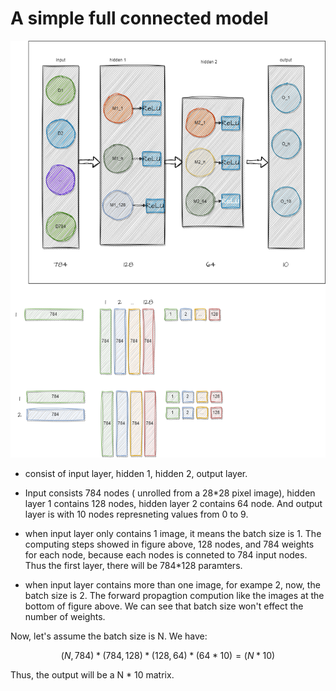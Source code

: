 # A simple full connected model

![img](./imgs/fc_model.drawio.png)

+ consist of input layer, hidden 1, hidden 2, output layer.

+ Input consists 784 nodes ( unrolled from a 28*28 pixel image), hidden layer 1 contains 128 nodes, hidden layer 2 contains 64 node. And output layer is with 10 nodes represneting values from 0 to 9.

+ when input layer only contains 1 image, it means the batch size is 1. The computing steps showed in figure above, 128 nodes, and 784 weights for each node, because each nodes is conneted to 784 input nodes. Thus the first layer, there will be 784*128 paramters. 

+ when input layer contains more than one image, for exampe 2, now, the batch size is 2. The forward propagtion compution like the images at the bottom of figure above. We can see that batch size won't effect the number of weights.

Now, let's assume the batch size is N. We have:
```math

(N,784) * (784,128) * (128,64) * (64*10) = (N*10)

```
Thus, the output will be a  N * 10 matrix. 
